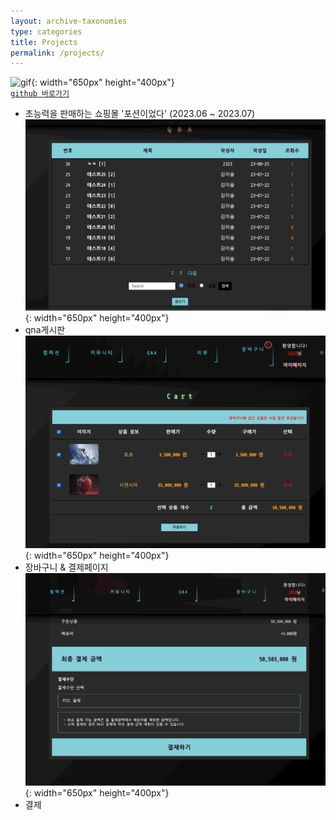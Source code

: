 ```yaml
---
layout: archive-taxonomies
type: categories
title: Projects
permalink: /projects/
---  
```

 
![gif](potion.gif){: width="650px" height="400px"}  
[`github 바로가기`](https://github.com/three-team1/main/tree/main) 
- 초능력을 판매하는 쇼핑몰 '포션이었다' (2023.06 ~ 2023.07)
![gif](qna.gif){: width="650px" height="400px"}
- qna게시판
![gif](cart.gif){: width="650px" height="400px"} 
- 장바구니 & 결제페이지
![gif](payment.gif){: width="650px" height="400px"} 
- 결제
